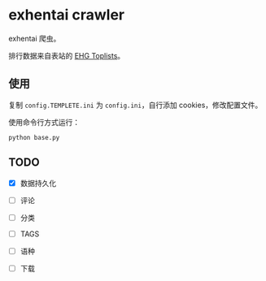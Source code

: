 # exhentai crawler

exhentai 爬虫。

排行数据来自表站的 [EHG Toplists](https://e-hentai.org/toplist.php)。

## 使用

复制 `config.TEMPLETE.ini` 为 `config.ini`，自行添加 cookies，修改配置文件。

使用命令行方式运行：

```shell script
python base.py
```

## TODO

- [x] 数据持久化
- [ ] 评论
- [ ] 分类
- [ ] TAGS
- [ ] 语种
- [ ] 下载

